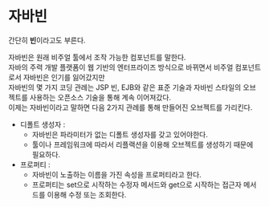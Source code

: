 # 자바빈 
 
간단히 **빈**이라고도 부른다.    
  
자바빈은 원래 비주얼 툴에서 조작 가능한 컴포넌트를 말한다.  
자바의 주력 개발 플랫폼이 웹 기반의 엔터프라이즈 방식으로 바뀌면서 비주얼 컴포넌트로서 자바빈은 인기를 잃어갔지만     
자바빈의 몇 가지 코딩 관례는 JSP 빈, EJB와 같은 표준 기술과 자바빈 스타일의 오브젝트를 사용하는 오픈소스 기술을 통해 계속 이어져갔다.   
이제는 자바빈이라고 말하면 다음 2가지 관례를 통해 만들어진 오브젝트를 가리킨다.    

* 디폴트 생성자 :  
    * 자바빈은 파라미터가 없는 디폴트 생성자를 갖고 있어야한다.    
    * 툴이나 프레임워크에 따라서 리플랙션을 이용해 오브젝트를 생성하기 때문에 필요하다.     
* 프로퍼티 : 
    * 자바빈이 노출하는 이름을 가진 속성을 프로퍼티라고 한다.  
    * 프로퍼티는 set으로 시작하는 수정자 메서드와 get으로 시작하는 접근자 메서드를 이용해 수정 또는 조회한다.     



